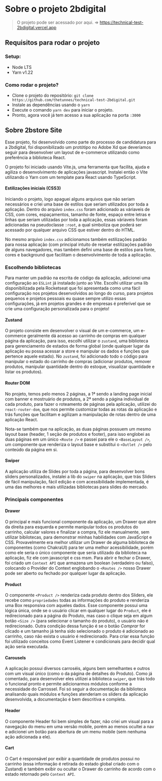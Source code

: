 # Sobre o projeto 2bdigital

> O projeto pode ser acessado por aqui. => https://technical-test-2bdigital.vercel.app

## Requisitos para rodar o projeto

  ### Setup:
  * Node LTS
  * Yarn v1.22
  
  ### Como rodar o projeto?
  * Clone o projeto do repositório: ```git clone https://github.com/thetunnes/technical-test-2bdigital.git```
  * Instale as dependências usando o ``yarn``
  * Execute o comando `yarn dev` para iniciar o projeto.
  * Pronto, agora você já tem acesso a sua aplicação na porta `:3000`

## Sobre 2bstore Site

  Esse projeto, foi desenvolvido como parte do processo de candidatura para a 2bdigital, foi disponibilizado um protótipo no Adobe Xd que deveríamos seguir para desenvolver
  um layout de e-commerce utilizando como preferência a biblioteca React.

  O projeto foi iniciado usando Vite.js, uma ferramenta que facilita, ajuda e agiliza o desenvolvimento de aplicações javascript. Instalei então o Vite utilizando o Yarn
  com um template para React usando TypeScript.
  
  #### Estilizações iniciais (CSS3)
  Iniciando o projeto, logo apaguei alguns arquivos que não seriam necessários e criei uma base de estilos que seriam utilizados por toda a aplicação. 
  Dentro do arquivo `index.css` foram adicionado as váriaveis de CSS, com cores, espaçamentos, tamanho de fonte, espaço entre letras e linhas que seriam utilizadas 
  por toda a aplicação, essas váriaveis foram adicionadas na pseudoclasse `:root`, a qual simboliza que poderá ser acessado por qualquer arquivo CSS que estiver dentro do HTML.
  
  No mesmo arquivo `index.css` adicionamos também estilizações padrão para nossa aplicação 
  (com principal intuito de resetar estilizações padrão de alguns navegadores, mas também defini uma base de estilos para fonte, 
  cores e background que facilitam o desenvolvimento de toda a aplicação.

### Escolhendo bibliotecas
Para manter um padrão na escrita de código da aplicação, adicionei uma configuração ao `ESLint` já instalado junto ao Vite. Escolhi utilizar uma lib disponibilizada pela
Rocketseat que foi apresentada como uma fácil configuração nos projetos desenvolvidos ao longo do curso, para projetos pequenos e projetos pessoais eu quase sempre utilizo
essas configurações, já em projetos grandes e de empresas é preferível que se crie uma configuração personalizada para o projeto!

#### Zustand
O projeto consiste em desenvolver o visual de um e-commerce, um e-commerce geralmente dá acesso ao carrinho de compras em qualquer página da aplicação,
para isso, escolhi utilizar o `zustand`, uma biblioteca para gerenciamento de estados de forma global (onde qualquer lugar da aplicação eu possa acessar a store e manipular
os dados e funções que pertence aquele estado). No `zustand`, foi adicionado todo o código para manipular o estado do carrinho de compras (adicionar produtos, remover produtos, manipular quantidade dentro do estoque, visualizar quantidade e listar os produtos).

#### Router DOM
No projeto, temos pelo menos 2 páginas, a  1ª sendo a landing page inicial com banner e mostruário de produtos, a 2ª sendo a página individual de cada produto,
para fazer o roteamento de páginas pela aplicação, utilizei do `react-router-dom`, que nos permite customizar todas as rotas da aplicação e trás funções que facilitam e agilizam
a manipulação de rotas dentro de uma aplicação React.

Nota-se também que na aplicação, as duas páginas possuem um mesmo layout base (header, 1 seção de produtos e footer), para isso englobei as duas páginas em um único `<Route />`
e passei para ele o `<BaseLayout />`, um componente que renderiza o layout base e substitui o `<Outlet />` pelo conteúdo da página em si.

#### Swiper
A aplicação utiliza de Slides por toda a página, para desenvolver bons sliders personalizados, instalei a lib do `swiper` na aplicação, que trás Sliders de fácil manipulação, fácil
edição e com acessibilidade implementada, é uma das melhores e mais utilizadas bibliotecas para slides do mercado.



### Principais componentes

#### Drawer
O principal e mais funcional componente da aplicação, um Drawer que abre da direita para esquerda e permite manipular todos os produtos do carrinho, calcular valores e finalizar a compra, fiz ele manualmente, sem utilizar bibilotecas, para demonstrar minhas habilidades com JavaScript e CSS. Provavelmente era melhor utilizar um Drawer de alguma biblioteca
de componentes (como ChakraUI) para ter uma melhor acessibilidade, porém como ele seria o único componente que seria utilizado da biblioteca na aplicação, fiz ele com javascript e css msm. Para abrir e fechar o Drawer, foi criado um `Context API` que armazena um boolean (verdadeiro ou falso), colocando o Provider do Context englobando o `<Routes />` nosso Drawer pode ser aberto ou fechado por qualquer lugar da aplicação.

#### Product
O componente `<Product />` renderiza cada produto dentro dos Sliders, ele recebe como `propriedades` todas as informações do produto e renderiza uma Box responsiva com aqueles dados. Esse componente possui uma lógica única, onde se o usuário clicar em qualquer lugar do `Product`, ele é redirecionado para a página do Produto, mas caso o clique seja em algum botão `<Size />` (para selecionar o tamanho do produto), o usuário não é redirecionado. Outra condição dessa função é se o botão _Comprar_ for clicado e um tamanho já tenha sido selecionado o produto é adicionado ao carrinho, caso não exista o usuário é redirecionado. 
Para criar essa função foi utilizado conceitos como Event Listener e condicionais para decidir qual ação seria executada.

#### Carousels
A aplicação possui diversos carroséis, alguns bem semelhantes e outros com um visual único (como o da página de detalhes do Produto). Como já comentado, para desenvolver eles utilizei a biblioteca `swiper`, que trás todo o funcional pronto e permite adicionarmos módulos conforme a necessidade do Carrossel. Foi só seguir a documentação da biblioteca analisando quais módulos e funções atenderiam os sliders da aplicação desenvolvida, a documentação é bem descritiva e completa.

#### Header
O componente Header foi bem simples de fazer, não criei um visual para a navegação do menu em uma versão mobile, porém ao menos ocultei a nav e adicionei um botão para abertura de um menu mobile (sem nenhuma ação adicionada a ele).

#### Cart
O Cart é responsável por exibir a quantidade de produtos possui no carrinho (essa informação é retirada do estado global criado com o Zustand) e também exibir ou ocultar o Drawer do carrinho de acordo com o estado retornado pelo `Context API`.
